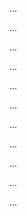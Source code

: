 <panel type="danger" header="Can implement basic class structures :star:" expandable expanded no-close>

<panel type="danger" header="Can explain/identify class diagrams :star:" expandable>
  <include src="../../book/uml/classDiagrams/introduction/what/full.md" />
  <panel header=":trophy: Evidence" expanded>

...

  </panel>
</panel>

<panel type="danger" header="Can use basic-level class diagrams :star:" expandable>
  <include src="../../book/modeling/modelingStructures/classDiagramsBasic/full.md" />
  <panel header=":trophy: Evidence" expanded>

...

  </panel>
</panel>

<panel type="danger" header="Can explain associations :star:" expandable>
  <include src="../../book/oopDesign/associations/basic/full.md" />
  <panel header=":trophy: Evidence" expanded>

...

  </panel>
</panel>

<panel type="danger" header="Can interpret simple associations in a class diagram :star:" expandable>
  <include src="../../book/uml/classDiagrams/associations/basic/full.md" />
  <panel header=":trophy: Evidence" expanded>

...

  </panel>
</panel>

<panel type="danger" header="Can interpret association navigabilities in class diagrams :star:" expandable>
  <include src="../../book/uml/classDiagrams/associations/navigability/full.md" />
  <panel header=":trophy: Evidence" expanded>

...

  </panel>
</panel>

<panel type="danger" header="Can explain the meaning of navigability :star:" expandable>
  <include src="../../book/oopDesign/associations/navigability/full.md" />
  <panel header=":trophy: Evidence" expanded>

...

  </panel>
</panel>

<panel type="danger" header="Can explain/use association roles in class diagrams :star:" expandable>
  <include src="../../book/uml/classDiagrams/associations/roles/full.md" />
  <panel header=":trophy: Evidence" expanded>

...

  </panel>
</panel>

<panel type="danger" header="Can explain/use association labels in class diagrams :star:" expandable>
  <include src="../../book/uml/classDiagrams/associations/labels/full.md" />
  <panel header=":trophy: Evidence" expanded>

...

  </panel>
</panel>

<panel type="danger" header="Can explain what is the multiplicity of an association :star:" expandable>
  <include src="../../book/uml/classDiagrams/associations/multiplicity/full.md" />
  <panel header=":trophy: Evidence" expanded>

...

  </panel>
</panel>

<panel type="danger" header="Can explain the meaning of multiplicity :star:" expandable>
  <include src="../../book/oopDesign/associations/multiplicity/full.md" />
  <panel header=":trophy: Evidence" expanded>

...

  </panel>
</panel>

<panel type="danger" header="Can implement associations :star:" expandable>
  <include src="../../book/oopImplementation/associations/full.md" />
  <panel header=":trophy: Evidence" expanded>

...

  </panel>
</panel>

</panel>
